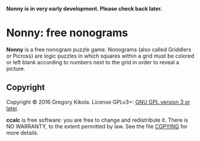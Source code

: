 **Nonny is in very early development. Please check back later.**


Nonny: free nonograms
=====================

**Nonny** is a free nonogram puzzle game. Nonograms (also called Griddlers or
Picross) are logic puzzles in which squares within a grid must be colored or
left blank according to numbers next to the grid in order to reveal a picture.


Copyright
---------

Copyright &copy; 2016 Gregory Kikola. License GPLv3+: [GNU GPL version 3
or later](http://www.gnu.org/licenses/gpl.html).

**ccalc** is free software: you are free to change and redistribute it. There
is NO WARRANTY, to the extent permitted by law. See the file
[COPYING](COPYING) for more details.
